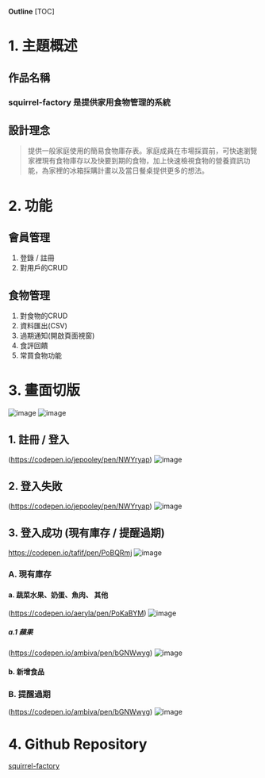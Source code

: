 **Outline**
[TOC]
# 1. 主題概述
## 作品名稱
### **squirrel-factory** 是提供家用食物管理的系統
## 設計理念
> 提供一般家庭使用的簡易食物庫存表。家庭成員在市場採買前，可快速瀏覽家裡現有食物庫存以及快要到期的食物，加上快速檢視食物的營養資訊功能，為家裡的冰箱採購計畫以及當日餐桌提供更多的想法。

# 2. 功能
## 會員管理
1. 登錄 / 註冊
2. 對用戶的CRUD
## 食物管理
1. 對食物的CRUD
2. 資料匯出(CSV)
3. 過期通知(開啟頁面視窗)
4. 食評回饋
5. 常買食物功能

# 3. 畫面切版
![image](https://github.com/yenkemiel/squirrel-factory/assets/102275234/a9202e79-d623-428c-a974-ba95f497f2c4)
![image](https://github.com/yenkemiel/squirrel-factory/assets/102275234/3a504b0e-1b09-443d-95d8-49bf4fa15e08)

## 1. 註冊 / 登入
(https://codepen.io/jepooley/pen/NWYryap)
![image](https://github.com/yenkemiel/squirrel-factory/assets/102275234/04a34f04-45c7-4519-85be-d4ae0abd08cf)

## 2. 登入失敗
(https://codepen.io/jepooley/pen/NWYryap)
![image](https://github.com/yenkemiel/squirrel-factory/assets/102275234/79ca2e96-bb63-4e7f-9ff2-f9f75bdd18f7)

## 3. 登入成功 (現有庫存 / 提醒過期)
https://codepen.io/tafif/pen/PoBQRmj
![image](https://github.com/yenkemiel/squirrel-factory/assets/102275234/f09aaac9-4d73-44be-9bce-f0d03ff89140)


### A. 現有庫存

#### a. 蔬菜水果、奶蛋、魚肉、 其他
(https://codepen.io/aeryla/pen/PoKaBYM)
![image](https://github.com/yenkemiel/squirrel-factory/assets/102275234/848e70d6-8592-40a9-88c6-2428b0201b06)

      
##### a.1 蘋果
(https://codepen.io/ambiva/pen/bGNWwyg)
![image](https://github.com/yenkemiel/squirrel-factory/assets/102275234/120ddf0b-da26-432b-a6ce-cdacb1fe4b3a)

#### b. 新增食品

### B. 提醒過期
(https://codepen.io/ambiva/pen/bGNWwyg)
![image](https://github.com/yenkemiel/squirrel-factory/assets/102275234/9a034619-7118-4af2-9bc3-24d1b78234aa)


# 4. Github Repository
[squirrel-factory](https://github.com/yenkemiel/uch_project)
